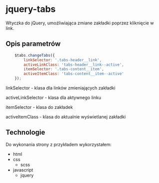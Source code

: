 # jquery-tabs

Wtyczka do jQuery, umożliwiająca zmiane zakładki poprzez kliknięcie w link.

## Opis parametrów

```javascript
    $tabs.changeTabs({
        linkSelector: '.tabs-header__link',
        activeLinkClass: 'tabs-header__link--active',
        itemSelector: '.tabs-content__item',
        activeItemClass: 'tabs-content__item--active'
    });
```

linkSelector - klasa dla linków zmieniających zakładki

activeLinkSelector - klasa dla aktywnego linku

itemSelector - klasa do zakładek

activeItemClass - klasa do aktualnie wyświetlanej zakładki

## Technologie

Do wykonania strony z przykładem wykorzystałem:

- html
- css
    - scss
- javascript
    - jquery
